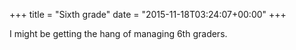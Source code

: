 +++
title = "Sixth grade"
date = "2015-11-18T03:24:07+00:00"
+++

I might be getting the hang of managing 6th graders.
			